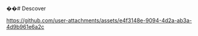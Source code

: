��#   D e s c o v e r 
 
 

https://github.com/user-attachments/assets/e4f3148e-9094-4d2a-ab3a-4d9b961e6a2c

